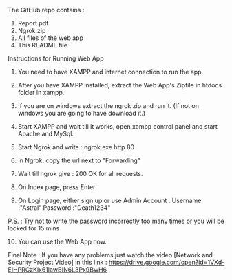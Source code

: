 The GitHub repo contains :

1. Report.pdf
2. Ngrok.zip
3. All files of the web app
4. This README file



Instructions for Running Web App

1. You need to have XAMPP and internet connection to run the app.

2. After you have XAMPP installed, extract the Web App's Zipfile in htdocs folder in xampp.

3. If you are on windows extract the ngrok zip and run it. (If not on windows you are going to have download it.)

4. Start XAMPP and wait till it works, open xampp control panel and start Apache and MySql.

5. Start Ngrok and write : ngrok.exe http 80

6. In Ngrok, copy the url next to "Forwarding"

7. Wait till ngrok give : 200 OK for all requests.

8. On Index page, press Enter

9. On Login page, either sign up or use Admin Account : Username :"Astral" Password :"Death1234"

P.S. : Try not to write the password incorrectly too many times or you will be locked for 15 mins

10. You can use the Web App now.

Final Note : If you have any problems just watch the video [Network and Security Project Video] in this link : https://drive.google.com/open?id=1VXd-EIHPRCzKlx61lawBIN6L3Px9BwH6
